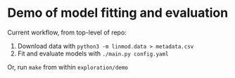 # Demo of model fitting and evaluation

Current workflow, from top-level of repo:

1. Download data with `python3 -m linmod.data > metadata.csv`
2. Fit and evaluate models with `./main.py config.yaml`

Or, run `make` from within `exploration/demo`
